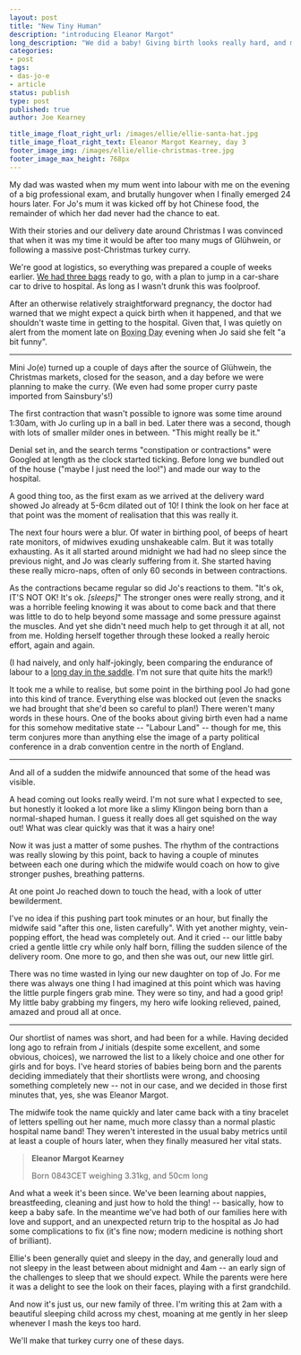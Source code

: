 ```yaml
---
layout: post
title: "New Tiny Human"
description: "introducing Eleanor Margot"
long_description: "We did a baby! Giving birth looks really hard, and my wife is a hero. The first week of Ellie's life has been a whirlwind of hospital visits, poo, sleep deprivation, and becoming besotted with a new tiny human."
categories:
- post
tags:
- das-jo-e
- article
status: publish
type: post
published: true
author: Joe Kearney

title_image_float_right_url: /images/ellie/ellie-santa-hat.jpg
title_image_float_right_text: Eleanor Margot Kearney, day 3
footer_image_img: /images/ellie/ellie-christmas-tree.jpg
footer_image_max_height: 768px
---
```


[packing-lightly]: /posts/packing-lightly
[haute-route]: /haute-route

My dad was wasted when my mum went into labour with me on the evening of a big professional exam, and brutally hungover when I finally emerged 24 hours later. For Jo's mum it was kicked off by hot Chinese food, the remainder of which her dad never had the chance to eat.

With their stories and our delivery date around Christmas I was convinced that when it was my time it would be after too many mugs of Glühwein, or following a massive post-Christmas turkey curry.

We're good at logistics, so everything was prepared a couple of weeks earlier. [We had three bags][packing-lightly] ready to go, with a plan to jump in a car-share car to drive to hospital. As long as I wasn't drunk this was foolproof.

After an otherwise relatively straightforward pregnancy, the doctor had warned that we might expect a quick birth when it happened, and that we shouldn't waste time in getting to the hospital. Given that, I was quietly on alert from the moment late on <abbr title="December 26">Boxing Day</abbr> evening when Jo said she felt "a bit funny".

***

Mini Jo(e) turned up a couple of days after the source of Glühwein, the Christmas markets, closed for the season, and a day before we were planning to make the curry. (We even had some proper curry paste imported from Sainsbury's!)

The first contraction that wasn't possible to ignore was some time around 1:30am, with Jo curling up in a ball in bed. Later there was a second, though with lots of smaller milder ones in between. "This might really be it."

Denial set in, and the search terms "constipation or contractions" were Googled at length as the clock started ticking. Before long we bundled out of the house ("maybe I just need the loo!") and made our way to the hospital.

A good thing too, as the first exam as we arrived at the delivery ward showed Jo already at 5-6cm dilated out of 10! I think the look on her face at that point was the moment of realisation that this was really it.

The next four hours were a blur. Of water in birthing pool, of beeps of heart rate monitors, of midwives exuding unshakeable calm. But it was totally exhausting. As it all started around midnight we had had no sleep since the previous night, and Jo was clearly suffering from it. She started having these really micro-naps, often of only 60 seconds in between contractions.

As the contractions became regular so did Jo's reactions to them. "It's ok, IT'S NOT OK! It's ok. _[sleeps]_" The stronger ones were really strong, and it was a horrible feeling knowing it was about to come back and that there was little to do to help beyond some massage and some pressure against the muscles. And yet she didn't need much help to get through it at all, not from me. Holding herself together through these looked a really heroic effort, again and again.

(I had naively, and only half-jokingly, been comparing the endurance of labour to a [long day in the saddle][haute-route]. I'm not sure that quite hits the mark!)

It took me a while to realise, but some point in the birthing pool Jo had gone into this kind of trance. Everything else was blocked out (even the snacks we had brought that she'd been so careful to plan!) There weren't many words in these hours. One of the books about giving birth even had a name for this somehow meditative state -- "Labour Land" -- though for me, this term conjures more than anything else the image of a party political conference in a drab convention centre in the north of England.

***

And all of a sudden the midwife announced that some of the head was visible.

A head coming out looks really weird. I'm not sure what I expected to see, but honestly it looked a lot more like a slimy Klingon being born than a normal-shaped human. I guess it really does all get squished on the way out! What was clear quickly was that it was a hairy one!

Now it was just a matter of some pushes. The rhythm of the contractions was really slowing by this point, back to having a couple of minutes between each one during which the midwife would coach on how to give stronger pushes, breathing patterns.

At one point Jo reached down to touch the head, with a look of utter bewilderment.

I've no idea if this pushing part took minutes or an hour, but finally the midwife said "after this one, listen carefully". With yet another mighty, vein-popping effort, the head was completely out. And it cried -- our little baby cried a gentle little cry while only half born, filling the sudden silence of the delivery room. One more to go, and then she was out, our new little girl.

There was no time wasted in lying our new daughter on top of Jo. For me there was always one thing I had imagined at this point which was having the little purple fingers grab mine. They were so tiny, and had a good grip! My little baby grabbing my fingers, my hero wife looking relieved, pained, amazed and proud all at once.

***

Our shortlist of names was short, and had been for a while. Having decided long ago to refrain from _J_ initials (despite some excellent, and some obvious, choices), we narrowed the list to a likely choice and one other for girls and for boys. I've heard stories of babies being born and the parents deciding immediately that their shortlists were wrong, and choosing something completely new -- not in our case, and we decided in those first minutes that, yes, she was Eleanor Margot.

The midwife took the name quickly and later came back with a tiny bracelet of letters spelling out her name, much more classy than a normal plastic hospital name band! They weren't interested in the usual baby metrics until at least a couple of hours later, when they finally measured her vital stats.

> **Eleanor Margot Kearney**
>
> Born 0843CET weighing 3.31kg, and 50cm long

And what a week it's been since. We've been learning about nappies, breastfeeding, cleaning and just how to hold the thing! -- basically, how to keep a baby safe. In the meantime we've had both of our families here with love and support, and an unexpected return trip to the hospital as Jo had some complications to fix (it's fine now; modern medicine is nothing short of brilliant).

Ellie's been generally quiet and sleepy in the day, and generally loud and not sleepy in the least between about midnight and 4am -- an early sign of the challenges to sleep that we should expect. While the parents were here it was a delight to see the look on their faces, playing with a first grandchild.

And now it's just us, our new family of three. I'm writing this at 2am with a beautiful sleeping child across my chest, moaning at me gently in her sleep whenever I mash the keys too hard.

We'll make that turkey curry one of these days.
